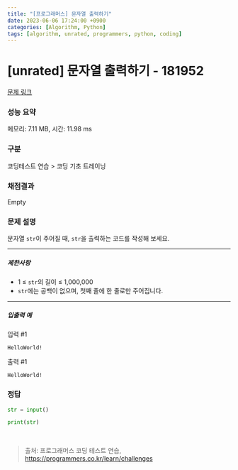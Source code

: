```yaml
---
title: "[프로그래머스] 문자열 출력하기"
date: 2023-06-06 17:24:00 +0900
categories: [Algorithm, Python]
tags: [algorithm, unrated, programmers, python, coding]
---
```


# [unrated] 문자열 출력하기 - 181952

[문제 링크](https://school.programmers.co.kr/learn/courses/30/lessons/181952)

### 성능 요약

메모리: 7.11 MB, 시간: 11.98 ms

### 구분

코딩테스트 연습 > 코딩 기초 트레이닝

### 채점결과

Empty

### 문제 설명

<p>문자열 <code>str</code>이 주어질 때, <code>str</code>을 출력하는 코드를 작성해 보세요.</p>

<hr>

<h5>제한사항</h5>

<ul>
<li>1 ≤ <code>str</code>의 길이 ≤ 1,000,000</li>
<li><code>str</code>에는 공백이 없으며, 첫째 줄에 한 줄로만 주어집니다.</li>
</ul>

<hr>

<h5>입출력 예</h5>

<p>입력 #1</p>

```shell
HelloWorld!
```

<p>출력 #1</p>

```shell
HelloWorld!
```

### 정답

```python
str = input()

print(str)
```

<br>

> 출처: 프로그래머스 코딩 테스트 연습, https://programmers.co.kr/learn/challenges

